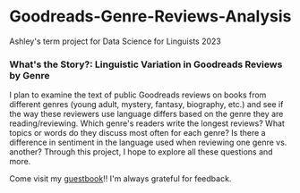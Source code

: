 # Goodreads-Genre-Reviews-Analysis
Ashley's term project for Data Science for Linguists 2023

### What's the Story?: Linguistic Variation in Goodreads Reviews by Genre

I plan to examine the text of public Goodreads reviews on books from different genres (young adult, mystery, fantasy, biography, etc.) and see if the way these reviewers use language differs based on the genre they are reading/reviewing. Which genre's readers write the longest reviews? What topics or words do they discuss most often for each genre? Is there a difference in sentiment in the language used when reviewing one genre vs. another? Through this project, I hope to explore all these questions and more.

Come visit my [guestbook](https://github.com/Data-Science-for-Linguists-2023/Class-Lounge/blob/main/guestbooks/ashley.md)!! I'm always grateful for feedback. 
